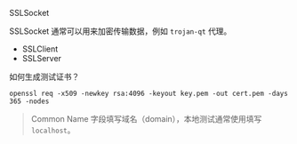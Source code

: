 SSLSocket

SSLSocket 通常可以用来加密传输数据，例如 `trojan-qt` 代理。

* SSLClient
* SSLServer

如何生成测试证书？

```shell
openssl req -x509 -newkey rsa:4096 -keyout key.pem -out cert.pem -days 365 -nodes
```

> Common Name 字段填写域名（domain），本地测试通常使用填写 `localhost`。